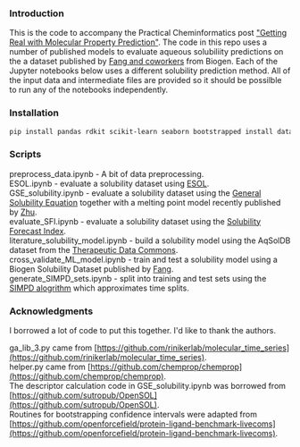 ### Introduction
This is the code to accompany the Practical Cheminformatics post ["Getting Real with Molecular Property Prediction"](https://practicalcheminformatics.blogspot.com/2023/06/getting-real-with-molecular-property.html).  The code in this repo uses a number of published models to evaluate aqueous solubiliity predictions on the a dataset published by [Fang and coworkers](https://pubs.acs.org/doi/10.1021/acs.jcim.3c00160) from Biogen.  Each of the Jupyter notebooks below uses a different solubility prediction method.  All of the input data and intermediate files are provided so it should be possilble to run any of the notebooks independently. 

### Installation
```bash
pip install pandas rdkit scikit-learn seaborn bootstrapped install datamol molfeat scipy tqdm lightgbm useful_rdkit_utils chembl_downloader pymoo==0.5 xgboost PyTDC
```

### Scripts
preprocess_data.ipynb - A bit of data preprocessing.   
ESOL.ipynb - evaluate a solubility dataset using [ESOL](https://pubs.acs.org/doi/10.1021/ci034243x).   
GSE_solubility.ipynb - evaluate a solubility dataset using the [General Solubility Equation](https://pubs.acs.org/doi/10.1021/ci000338c) together with a melting point model recently published by [Zhu](https://pubs.acs.org/doi/10.1021/acs.jcim.3c00308).      
evaluate_SFI.ipynb - evaluate a solubility dataset using the [Solubility Forecast Index](https://www.sciencedirect.com/science/article/pii/S1359644610001923?via%3Dihub).   
literature_solubility_model.ipynb - build a solubility model using the AqSolDB dataset from the [Therapeutic Data Commons](https://tdcommons.ai/single_pred_tasks/adme/#solubility-aqsoldb).   
cross_validate_ML_model.ipynb - train and test a solubility model using a Biogen Solubility Dataset published by [Fang](https://pubs.acs.org/doi/10.1021/acs.jcim.3c00160).  
generate_SIMPD_sets.ipynb - split into training and test sets using the [SIMPD alogrithm](https://github.com/rinikerlab/molecular_time_series) which approximates time splits.    

### Acknowledgments 
I borrowed a lot of code to put this together.  I'd like to thank the authors.

ga_lib_3.py came from [https://github.com/rinikerlab/molecular_time_series](https://github.com/rinikerlab/molecular_time_series).   
helper.py came from [https://github.com/chemprop/chemprop](https://github.com/chemprop/chemprop).   
The descriptor calculation code in GSE_solubility.ipynb was borrowed from [https://github.com/sutropub/OpenSOL](https://github.com/sutropub/OpenSOL).   
Routines for bootstrapping confidence intervals were adapted from [https://github.com/openforcefield/protein-ligand-benchmark-livecoms](https://github.com/openforcefield/protein-ligand-benchmark-livecoms).   



